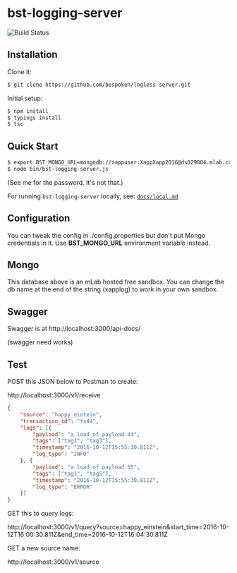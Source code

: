 # bst-logging-server

![Build Status](https://codeship.com/projects/9d43a8e0-73ad-0134-1def-2221f4e2997e/status?branch=master)


## Installation


Clone it:

```bash
$ git clone https://github.com/bespoken/logless-server.git
```

Initial setup:

```bash
$ npm install
$ typings install
$ tsc 
```

## Quick Start

```bash
$ export BST_MONGO_URL=mongodb://xappuser:XappXapp2016@ds029804.mlab.com:29804/xapplog
$ node bin/bst-logging-server.js
```

(See me for the password. It's not that.)

For running `bst-logging-server` locally, see: [`docs/local.md`](docs/local.md)

## Configuration

You can tweak the config in ./config.properties but don't put Mongo credentials in it. Use **BST_MONGO_URL** environment variable instead.

## Mongo

This database above is an mLab hosted free sandbox. You can change the db name at the end of the string (xapplog) to work in your own sandbox.

## Swagger 

Swagger is at http://localhost:3000/api-docs/

(swagger need works)

## Test

POST this JSON below to Postman to create:

http://localhost:3000/v1/receive

```json
{
	"source": "happy_eintein",
	"transaction_id": "tx44",
	"logs": [{
		"payload": "a load of payload 44",
		"tags": ["tag1", "tag3"],
		"timestamp": "2016-10-12T15:55:30.811Z",
		"log_type": "INFO"
	}, {
		"payload": "a load of payload 55",
		"tags": ["tag1", "tag5"],
		"timestamp": "2016-10-12T15:55:30.811Z",
		"log_type": "ERROR"
	}]
}
```


GET this to query logs:

http://localhost:3000/v1/query?source=happy_einstein&start_time=2016-10-12T16:00:30.811Z&end_time=2016-10-12T16:04:30.811Z


GET a new source name:

http://localhost:3000/v1/source
